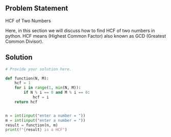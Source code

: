 ## Problem Statement 

HCF of Two Numbers

Here, in this section we will discuss how to find HCF of two numbers in python. HCF means (Highest Common Factor) also known as GCD (Greatest Common Divisor).

## Solution

```python
# Provide your solution here.

def function(N, M):
    hcf = 1
    for i in range(1, min(N, M)):
        if N % i == 0 and M % i == 0:
            hcf = i
    return hcf


n = int(input("enter a number = "))
m = int(input("enter a number = "))
result = function(n, m)
print(f"{result} is a HCF")
